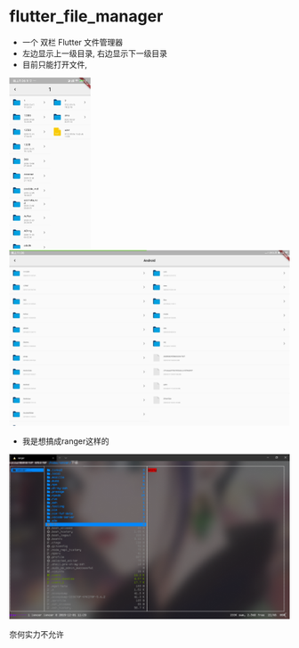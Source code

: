# flutter_file_manager

- 一个 双栏 Flutter 文件管理器
- 左边显示上一级目录, 右边显示下一级目录
- 目前只能打开文件,

<img src="assets/images/安卓手机示例.jpg" style="zoom:30%;" />

<img src="README/安卓平板示例.jpg" style="zoom:67%;" />

- 我是想搞成ranger这样的

![](README/ranger.png)

奈何实力不允许